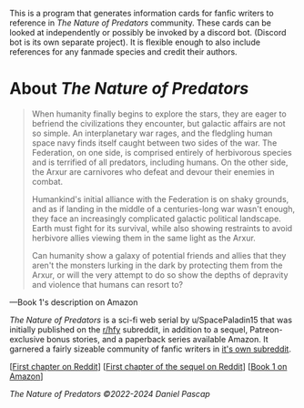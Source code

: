 This is a program that generates information cards for fanfic writers to reference in _The Nature of Predators_ community. These cards can be looked at independently or possibly be invoked by a discord bot. (Discord bot is its own separate project). It is flexible enough to also include references for any fanmade species and credit their authors.

# About _The Nature of Predators_
>When humanity finally begins to explore the stars, they are eager to befriend the civilizations they encounter, but galactic affairs are not so simple. An interplanetary war rages, and the fledgling human space navy finds itself caught between two sides of the war. The Federation, on one side, is comprised entirely of herbivorous species and is terrified of all predators, including humans. On the other side, the Arxur are carnivores who defeat and devour their enemies in combat.
>
>Humankind's initial alliance with the Federation is on shaky grounds, and as if landing in the middle of a centuries-long war wasn't enough, they face an increasingly complicated galactic political landscape. Earth must fight for its survival, while also showing restraints to avoid herbivore allies viewing them in the same light as the Arxur.
>
>Can humanity show a galaxy of potential friends and allies that they aren't the monsters lurking in the dark by protecting them from the Arxur, or will the very attempt to do so show the depths of depravity and violence that humans can resort to?

—Book 1's description on Amazon

_The Nature of Predators_ is a sci-fi web serial by u/SpacePaladin15 that was initially published on the [r/hfy](reddit.com/r/hfy) subreddit, in addition to a sequel, Patreon-exclusive bonus stories, and a paperback series available Amazon.  It garnered a fairly sizeable community of fanfic writers in [it's own subreddit](reddit.com/r/NatureofPredators).

[[First chapter on Reddit](https://www.reddit.com/r/HFY/comments/u19xpa/the_nature_of_predators/)] [[First chapter of the sequel on Reddit](https://www.reddit.com/r/HFY/comments/195q9rx/the_nature_of_predators_21/)] [[Book 1 on Amazon](https://www.amazon.com/dp/B0CPXTZCCW?ref_=pe_93986420_775043100)]

_The Nature of Predators ©2022-2024 Daniel Pascap_
